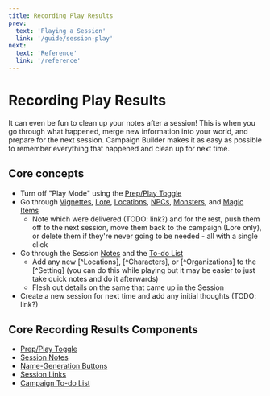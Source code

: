 ```yaml
---
title: Recording Play Results
prev: 
  text: 'Playing a Session'
  link: '/guide/session-play'
next: 
  text: 'Reference'
  link: '/reference'
---
```


# Recording Play Results
It can even be fun to clean up your notes after a session!  This is when you go through what happened, merge new information into your world, and prepare for the next session.  Campaign Builder makes it as easy as possible to remember everything that happened and clean up for next time.

## Core concepts
* Turn off "Play Mode" using the [Prep/Play Toggle](/reference/navigation/prep-play)
* Go through [Vignettes](/reference/playing/content/session/vignettes), [Lore](/reference/playing/content/session/lore), [Locations](/reference/playing/content/session/locations), [NPCs](/reference/playing/content/session/npcs), [Monsters](/reference/playing/content/session/monsters), and [Magic Items](/reference/playing/content/session/magic-items)
   * Note which were delivered (TODO: link?) and for the rest, push them off to the next session, move them back to the campaign (Lore only), or delete them if they're never going to be needed - all with a single click
* Go through the Session [Notes](/reference/playing/content/session/notes) and the [To-do List](/reference/playing/content/campaign/todos)
   * Add any new [^Locations], [^Characters], or [^Organizations] to the [^Setting] (you can do this while playing but it may be easier to just take quick notes and do it afterwards)
   * Flesh out details on the same that came up in the Session
* Create a new session for next time and add any initial thoughts (TODO: link?)

## Core Recording Results Components
* [Prep/Play Toggle](/reference/navigation/prep-play)
* [Session Notes](/reference/playing/content/session/notes)
* [Name-Generation Buttons](/reference/navigation/name-generation)
* [Session Links](/reference/navigation/session-links)
* [Campaign To-do List](/reference/playing/content/campaign/todos)

